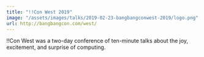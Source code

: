 ```yaml
---
title: "!!Con West 2019"
image: "/assets/images/talks/2019-02-23-bangbangconwest-2019/logo.png"
url: http://bangbangcon.com/west/
---
```


!!Con West was a two-day conference of ten-minute talks about the joy, excitement, and surprise of computing.
